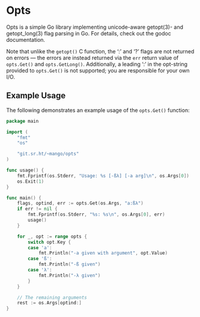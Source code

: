 # Opts

Opts is a simple Go library implementing unicode-aware getopt(3)- and
getopt_long(3) flag parsing in Go.  For details, check out the godoc
documentation.

Note that unlike the `getopt()` C function, the ‘:’ and ‘?’ flags are not
returned on errors — the errors are instead returned via the `err` return value
of `opts.Get()` and `opts.GetLong()`.  Additionally, a leading ‘:’ in the
opt-string provided to `opts.Get()` is not supported; you are responsible for
your own I/O.

## Example Usage

The following demonstrates an example usage of the `opts.Get()` function:

```go
package main

import (
    "fmt"
    "os"

    "git.sr.ht/~mango/opts"
)

func usage() {
    fmt.Fprintf(os.Stderr, "Usage: %s [-ßλ] [-a arg]\n", os.Args[0])
    os.Exit(1)
}

func main() {
    flags, optind, err := opts.Get(os.Args, "a:ßλ")
    if err != nil {
        fmt.Fprintf(os.Stderr, "%s: %s\n", os.Args[0], err)
        usage()
    }

    for _, opt := range opts {
        switch opt.Key {
        case 'a':
            fmt.Println("-a given with argument", opt.Value)
        case 'ß':
            fmt.Println("-ß given")
        case 'λ':
            fmt.Println("-λ given")
        }
    }

    // The remaining arguments
    rest := os.Args[optind:]
}
```
